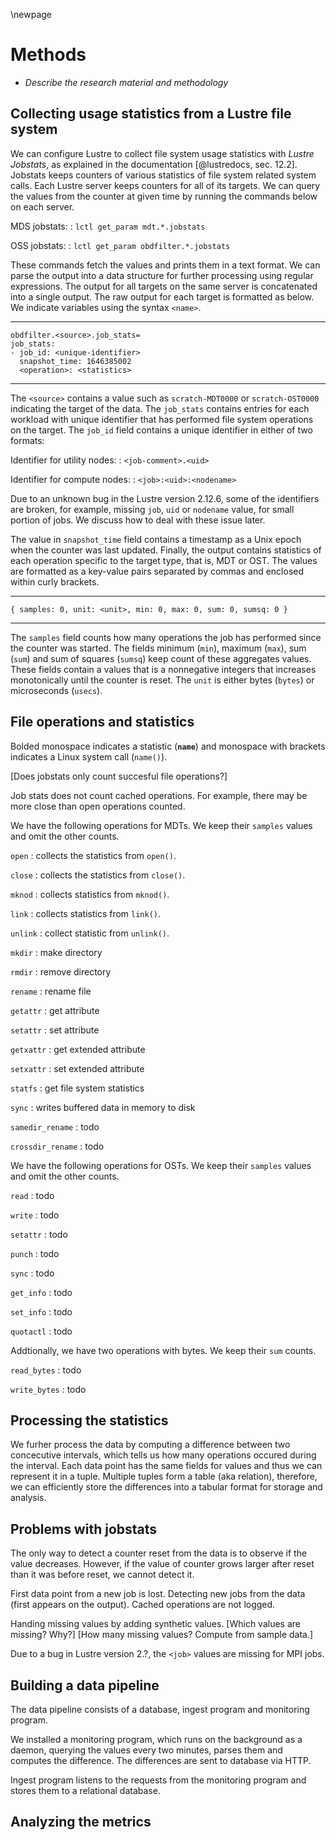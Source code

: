 \newpage

# Methods
- *Describe the research material and methodology*


## Collecting usage statistics from a Lustre file system
We can configure Lustre to collect file system usage statistics with *Lustre Jobstats*, as explained in the documentation [@lustredocs, sec. 12.2].
Jobstats keeps counters of various statistics of file system related system calls.
Each Lustre server keeps counters for all of its targets.
We can query the values from the counter at given time by running the commands below on each server.

MDS jobstats:
: `lctl get_param mdt.*.jobstats`

OSS jobstats:
: `lctl get_param obdfilter.*.jobstats`

These commands fetch the values and prints them in a text format.
We can parse the output into a data structure for further processing using regular expressions.
The output for all targets on the same server is concatenated into a single output.
The raw output for each target is formatted as below.
We indicate variables using the syntax `<name>`.

---

```text
obdfilter.<source>.job_stats=
job_stats:
- job_id: <unique-identifier>
  snapshot_time: 1646385002
  <operation>: <statistics>
```

---

The `<source>` contains a value such as `scratch-MDT0000` or `scratch-OST0000` indicating the target of the data.
The `job_stats` contains entries for each workload with unique identifier that has performed file system operations on the target.
The `job_id` field contains a unique identifier in either of two formats:

Identifier for utility nodes:
: `<job-comment>.<uid>`

Identifier for compute nodes:
: `<job>:<uid>:<nodename>`

Due to an unknown bug in the Lustre version 2.12.6, some of the identifiers are broken, for example, missing `job`, `uid` or `nodename` value, for small portion of jobs.
We discuss how to deal with these issue later.

The value in `snapshot_time` field contains a timestamp as a Unix epoch when the counter was last updated.
Finally, the output contains statistics of each operation specific to the target type, that is, MDT or OST.
The values are formatted as a key-value pairs separated by commas and enclosed within curly brackets.

---

```text
{ samples: 0, unit: <unit>, min: 0, max: 0, sum: 0, sumsq: 0 }
```

---

The `samples` field counts how many operations the job has performed since the counter was started.
The fields minimum (`min`), maximum (`max`), sum (`sum`) and sum of squares (`sumsq`) keep count of these aggregates values.
These fields contain a values that is a nonnegative integers that increases monotonically until the counter is reset.
The `unit` is either bytes (`bytes`) or microseconds (`usecs`).


## File operations and statistics
Bolded monospace indicates a statistic (**`name`**) and monospace with brackets indicates a Linux system call (`name()`).

[Does jobstats only count succesful file operations?]

Job stats does not count cached operations.
For example, there may be more close than open operations counted.

We have the following operations for MDTs.
We keep their `samples` values and omit the other counts.

`open`
: collects the statistics from `open()`.

`close`
: collects the statistics from `close()`.

`mknod`
: collects statistics from `mknod()`.

`link`
: collects statistics from `link()`.

`unlink`
: collect statistic from `unlink()`.

`mkdir`
: make directory

`rmdir`
: remove directory

`rename`
: rename file

`getattr`
:  get attribute

`setattr`
:  set attribute

`getxattr`
:  get extended attribute

`setxattr`
:  set extended attribute

`statfs`
:  get file system statistics

`sync`
:  writes buffered data in memory to disk

`samedir_rename`
: todo

`crossdir_rename`
: todo

We have the following operations for OSTs. We keep their `samples` values and omit the other counts.

`read`
: todo

`write`
: todo

`setattr`
: todo

`punch`
: todo

`sync`
: todo

`get_info`
: todo

`set_info`
: todo

`quotactl`
: todo


Addtionally, we have two operations with bytes. We keep their `sum` counts.

`read_bytes`
: todo

`write_bytes`
: todo


## Processing the statistics
We furher process the data by computing a difference between two concecutive intervals, which tells us how many operations occured during the interval.
Each data point has the same fields for values and thus we can represent it in a tuple.
Multiple tuples form a table (aka relation), therefore, we can efficiently store the differences into a tabular format for storage and analysis.


## Problems with jobstats
The only way to detect a counter reset from the data is to observe if the value decreases.
However, if the value of counter grows larger after reset than it was before
reset, we cannot detect it.

First data point from a new job is lost.
Detecting new jobs from the data (first appears on the output).
Cached operations are not logged.

Handing missing values by adding synthetic values.
[Which values are missing? Why?]
[How many missing values? Compute from sample data.]

Due to a bug in Lustre version 2.?, the `<job>` values are missing for MPI jobs.


## Building a data pipeline
The data pipeline consists of a database, ingest program and monitoring program.

We installed a monitoring program, which runs on the background as a daemon, querying the values every two minutes, parses them and computes the difference.
The differences are sent to database via HTTP.

Ingest program listens to the requests from the monitoring program and stores them to a relational database.


## Analyzing the metrics

